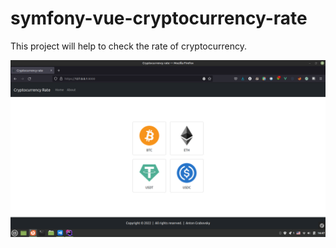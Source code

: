 # symfony-vue-cryptocurrency-rate

This project will help to check the rate of cryptocurrency.

![screenshot](screenshot.png)

